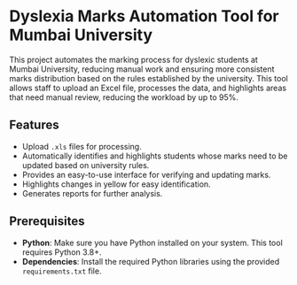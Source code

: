 # Dyslexia Marks Automation Tool for Mumbai University

This project automates the marking process for dyslexic students at Mumbai University, reducing manual work and ensuring more consistent marks distribution based on the rules established by the university. This tool allows staff to upload an Excel file, processes the data, and highlights areas that need manual review, reducing the workload by up to 95%.

## Features
- Upload `.xls` files for processing.
- Automatically identifies and highlights students whose marks need to be updated based on university rules.
- Provides an easy-to-use interface for verifying and updating marks.
- Highlights changes in yellow for easy identification.
- Generates reports for further analysis.

## Prerequisites
- **Python**: Make sure you have Python installed on your system. This tool requires Python 3.8+.
- **Dependencies**: Install the required Python libraries using the provided `requirements.txt` file.